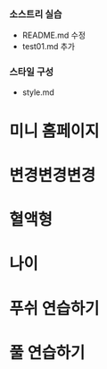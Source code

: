 ### 소스트리 실습
- README.md 수정
- test01.md 추가

### 스타일 구성
- style.md

# 미니 홈페이지
# 변경변경변경
# 혈액형                    
# 나이
# 푸쉬 연습하기
# 풀 연습하기